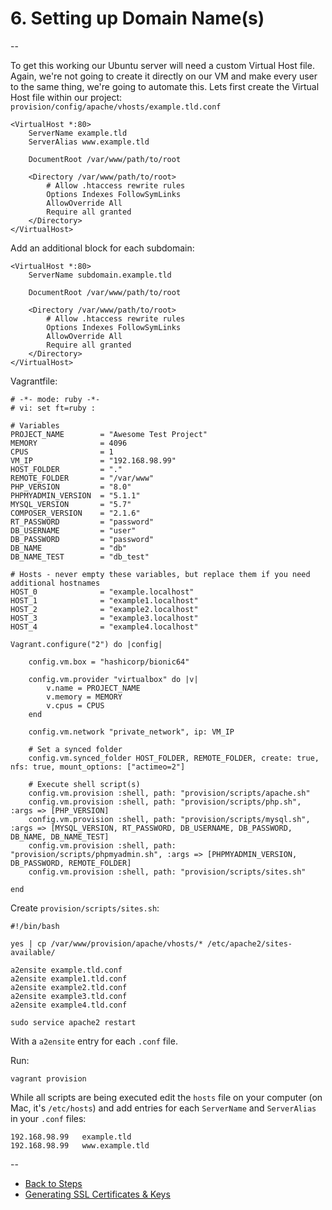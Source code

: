 # 6. Setting up Domain Name(s)

--

To get this working our Ubuntu server will need a custom Virtual Host file. Again, we're not going to create it directly on our VM and make every user to the same thing, we're going to automate this. Lets first create the Virtual Host file within our project: `provision/config/apache/vhosts/example.tld.conf`

```
<VirtualHost *:80>
	ServerName example.tld
	ServerAlias www.example.tld

	DocumentRoot /var/www/path/to/root

	<Directory /var/www/path/to/root>
		# Allow .htaccess rewrite rules
		Options Indexes FollowSymLinks
		AllowOverride All
		Require all granted
	</Directory>
</VirtualHost>
```

Add an additional block for each subdomain:

```
<VirtualHost *:80>
	ServerName subdomain.example.tld

	DocumentRoot /var/www/path/to/root

	<Directory /var/www/path/to/root>
		# Allow .htaccess rewrite rules
		Options Indexes FollowSymLinks
		AllowOverride All
		Require all granted
	</Directory>
</VirtualHost>
```

Vagrantfile:

```
# -*- mode: ruby -*-
# vi: set ft=ruby :

# Variables
PROJECT_NAME        = "Awesome Test Project"
MEMORY              = 4096
CPUS                = 1
VM_IP               = "192.168.98.99"
HOST_FOLDER         = "."
REMOTE_FOLDER       = "/var/www"
PHP_VERSION         = "8.0"
PHPMYADMIN_VERSION  = "5.1.1"
MYSQL_VERSION       = "5.7"
COMPOSER_VERSION    = "2.1.6"
RT_PASSWORD         = "password"
DB_USERNAME         = "user"
DB_PASSWORD         = "password"
DB_NAME             = "db"
DB_NAME_TEST        = "db_test"

# Hosts - never empty these variables, but replace them if you need additional hostnames
HOST_0              = "example.localhost"
HOST_1              = "example1.localhost"
HOST_2              = "example2.localhost"
HOST_3              = "example3.localhost"
HOST_4              = "example4.localhost"

Vagrant.configure("2") do |config|

	config.vm.box = "hashicorp/bionic64"

	config.vm.provider "virtualbox" do |v|
		v.name = PROJECT_NAME
		v.memory = MEMORY
		v.cpus = CPUS
	end

	config.vm.network "private_network", ip: VM_IP

	# Set a synced folder
	config.vm.synced_folder HOST_FOLDER, REMOTE_FOLDER, create: true, nfs: true, mount_options: ["actimeo=2"]

	# Execute shell script(s)
	config.vm.provision :shell, path: "provision/scripts/apache.sh"
	config.vm.provision :shell, path: "provision/scripts/php.sh", :args => [PHP_VERSION]
	config.vm.provision :shell, path: "provision/scripts/mysql.sh", :args => [MYSQL_VERSION, RT_PASSWORD, DB_USERNAME, DB_PASSWORD, DB_NAME, DB_NAME_TEST]
	config.vm.provision :shell, path: "provision/scripts/phpmyadmin.sh", :args => [PHPMYADMIN_VERSION, DB_PASSWORD, REMOTE_FOLDER]
	config.vm.provision :shell, path: "provision/scripts/sites.sh"

end
```

Create `provision/scripts/sites.sh`:

```
#!/bin/bash

yes | cp /var/www/provision/apache/vhosts/* /etc/apache2/sites-available/

a2ensite example.tld.conf
a2ensite example1.tld.conf
a2ensite example2.tld.conf
a2ensite example3.tld.conf
a2ensite example4.tld.conf

sudo service apache2 restart
```

With a `a2ensite` entry for each `.conf` file.

Run:

```
vagrant provision
```

While all scripts are being executed edit the `hosts` file on your computer (on Mac, it's `/etc/hosts`) and add entries for each `ServerName` and `ServerAlias` in your `.conf` files:

```
192.168.98.99	example.tld
192.168.98.99	www.example.tld
```


--
* [Back to Steps](../Steps_Taken.md)
* [Generating SSL Certificates & Keys](./07_SSL.md)
